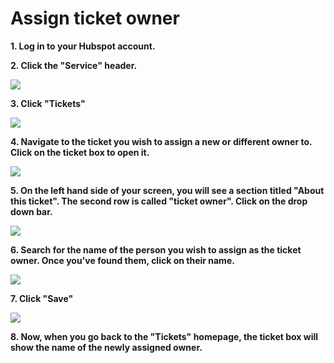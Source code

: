 # Assign ticket owner

**1. Log in to your Hubspot account.**

**2. Click the "Service" header.**

![](https://image.scribehow-prod.com/IvfVYBbga6TBKRXjq5LkJkNnXPeKlS4LUPwxciTDdoI/zoom:0.3750837240455459/enlarge:true/crop:1493:840:nowe:229:0/wm:0.8:nowe:255:3:0.17857142857142858/aHR0cHM6Ly9jb2xvbnktcmVjb3JkZXIuczMuYW1hem9uYXdzLmNvbS9maWxlcy8yMDIyLTA4LTExLzRhMTE0NzlhLWUwNDEtNDU2YS1iMTQ4LTdiYWZiNTRlYzAzMC9hc2NyZWVuc2hvdC5qcGVn)

**3. Click "Tickets"**

![](https://image.scribehow-prod.com/DeA7a5IuolJOrBFmnLDPk-QWG_lCX--HI8-S9naeDAM/zoom:0.3750837240455459/enlarge:true/crop:1493:840:nowe:229:0/wm:0.8:nowe:255:34:0.17857142857142858/aHR0cHM6Ly9jb2xvbnktcmVjb3JkZXIuczMuYW1hem9uYXdzLmNvbS9maWxlcy8yMDIyLTA4LTExLzI3NGMwOGFkLTliN2EtNDc5ZS04NjJkLTExNWJiYThjYjhkMC9hc2NyZWVuc2hvdC5qcGVn)

**4. Navigate to the ticket you wish to assign a new or different owner to. Click on the ticket box to open it.**

![](https://image.scribehow-prod.com/HaLl2bk-y8FkV3U2wfCQZGFtJmnweBEFtQBx0jWXnwE/zoom:0.3750837240455459/enlarge:true/crop:1493:840:nowe:0:120/wm:0.8:nowe:57:132:0.17857142857142858/aHR0cHM6Ly9jb2xvbnktcmVjb3JkZXIuczMuYW1hem9uYXdzLmNvbS9maWxlcy8yMDIyLTA4LTExL2I3ZDliMjRjLTlkYzMtNGI0ZC1iZWUwLTExNGQxZGFjZjkyMi9hc2NyZWVuc2hvdC5qcGVn)

**5. On the left hand side of your screen, you will see a section titled "About this ticket". The second row is called "ticket owner". Click on the drop down bar.**

![](https://image.scribehow-prod.com/2PLdnkXmH6hkENUn-KK7v9DBEJLZurMH5xtvXPQFPOw/zoom:0.3750837240455459/enlarge:true/crop:1493:840:nowe:0:534/wm:0.8:nowe:47:132:0.17857142857142858/aHR0cHM6Ly9jb2xvbnktcmVjb3JkZXIuczMuYW1hem9uYXdzLmNvbS9maWxlcy8yMDIyLTA4LTExLzMxZmFjNzgzLTZmZTQtNGFjMi1hNjMyLTUwN2M3YmY4M2Q0MS9hc2NyZWVuc2hvdC5qcGVn)

**6. Search for the name of the person you wish to assign as the ticket owner. Once you've found them, click on their name.**

![](https://image.scribehow-prod.com/djm2Ton4ztugw8Q-jhhsNq4OWZ4rrS0Q1d9hFsMwHGU/zoom:0.3750837240455459/enlarge:true/crop:1493:840:nowe:0:454/wm:0.8:nowe:46:132:0.17857142857142858/aHR0cHM6Ly9jb2xvbnktcmVjb3JkZXIuczMuYW1hem9uYXdzLmNvbS9maWxlcy8yMDIyLTA4LTExLzlmMWUwMzVkLWI4ZGEtNDQ2NS1iYTU5LTg4NDU5ZDQyYzc3MS9hc2NyZWVuc2hvdC5qcGVn)

**7. Click "Save"**

![](https://image.scribehow-prod.com/SXD72MO1ngiyOpoovwozQh5Ror4dDTzftWIyIf5lhvQ/zoom:0.3750837240455459/enlarge:true/crop:1493:840:nowe:0:580/wm:0.8:nowe:63:261:0.17857142857142858/aHR0cHM6Ly9jb2xvbnktcmVjb3JkZXIuczMuYW1hem9uYXdzLmNvbS9maWxlcy8yMDIyLTA4LTExL2QwYjA2ZDcwLTdkNjItNGU5Ny04OGQ1LTM3YjA1MzYyZjk5Yi9hc2NyZWVuc2hvdC5qcGVn)

**8. Now, when you go back to the "Tickets" homepage, the ticket box will show the name of the newly assigned owner.**
